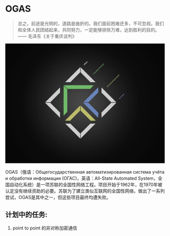 # OGAS
> 总之，前途是光明的，道路是曲折的。我们面前困难还多，不可忽视。我们和全体人民团结起来，共同努力，一定能够排除万难，达到胜利的目的。—— 毛泽东《关于重庆谈判》

![OGAS](img/OGAS.png)

OGAS（俄语：Общегосударственная автоматизированная система учёта и обработки информации (ОГАС)，英语：All-State Automated System，全国自动化系统）是一项苏联的全国性网络工程。项目开始于1962年，在1970年被认定没有继续资助的必要。苏联为了建立类似互联网的全国性网络，做出了一系列尝试，OGAS是其中之一，但这些项目最终均遭失败。



## 计划中的任务:

1. point to point 的非对称加密通信
